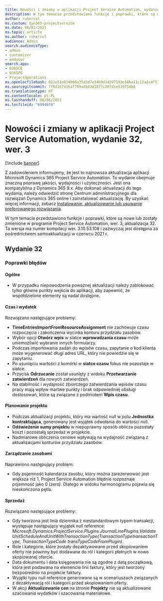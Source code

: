 ```yaml
---
title: Nowości i zmiany w aplikacji Project Service Automation, wydanie 32, wer. 3
description: W tym temacie przedstawiono funkcje i poprawki, które są dostepne w programie Project Service Automation, aktualizacja 32, wer. 3.
author: ruhercul
ms.custom: dyn365-projectservice
ms.date: 06/01/2021
ms.topic: article
ms.author: ruhercul
audience: Admin
search.audienceType:
- admin
- customizer
- enduser
search.app:
- D365CE
- D365PS
- ProjectOperations
ms.openlocfilehash: 023e51e834060a35d2d7e3469d34297192e38ba11c12a2c4f57424213aba44ba
ms.sourcegitcommit: 7f8d1e7a16af769adb43d1877c28fdce53975db8
ms.translationtype: HT
ms.contentlocale: pl-PL
ms.lasthandoff: 08/06/2021
ms.locfileid: "6994874"
---
```

# <a name="whats-new-or-changed-in-project-service-automation-update-release-32-v3"></a>Nowości i zmiany w aplikacji Project Service Automation, wydanie 32, wer. 3

[!include [banner](../includes/psa-now-project-operations.md)]

Z zadowoleniem informujemy, że jest to najnowsza aktualizacja aplikacji Microsoft Dynamics 365 Project Service Automation. To wydanie obejmuje znaczną poprawę jakości, wydajności i użyteczności. Jest ona kompatybilna z Dynamics 365 9.x. Aby dokonać aktualizacji do tego wydania, należy odwiedzić stronę Centrum administracyjnego dla rozwiązań Dynamics 365 online i zainstalować aktualizację. By uzyskać więcej informacji, zobacz [Instalowanie, aktualizowanie lub usuwanie preferowanego rozwiązania](/power-platform/admin/install-remove-preferred-solution).

W tym temacie przedstawiono funkcje i poprawki, które są nowe lub zostały zmienione w programie Project Service Automation, wer. 3, aktualizacja 32. Ta wersja ma numer kompilacji wer. 3.10.53.108 i zazwyczaj jest dostępna za pośrednictwem samoaktualizacji w czerwcu 2021 r.

## <a name="update-release-32"></a>Wydanie 32

### <a name="bug-fixes"></a>Poprawki błędów

#### <a name="general"></a>Ogólne

- W przypadku niepowodzenia poważnej aktualizacji należy zablokować tylko główne punkty wejścia do aplikacji, aby zapewnić, że współdzielone elementy są nadal dostępne.

#### <a name="time-and-expense"></a>Czas i wydatek

Rozwiązano następujące problemy:

- **TimeEntriesImportFromResourceAssignment** nie zachowuje czasu rozpoczęcia i zakończenia wycinka konturu przydziału zasobów.
- Wybór opcji **Otwórz wpis** w siatce **wprowadzania czasu** może uniemożliwić wybranie innych formularzy.
- Podczas importowania zadań do wpisów czasu, zapytanie o kod klienta może wygenerować długi adres URL, który nie powiedzie się w zapytaniu.
- Po usunięciu wartości z komórki w **siatce czasu** fokus nie pozostaje w siatce.
- Przycisk **Odrzucanie** został usunięty z widoku **Przetwarzanie zatwierdzeń** dla nowych zatwierdzeń.
- Na stabilność i wydajność zbiorczego zatwierdzania wpisów czasu pracy mają wpływ martwe punkty i brak odpowiedniej obsługi dostosowań, które są związane z podmiotem **Wpis czasu**.

#### <a name="project-planning"></a>Planowanie projektu

- Podczas aktualizacji projektu, który ma wartość null w polu **Jednostka kontraktująca**, generowany jest wyjątek odwołania do wartości null.
- **Odświeżenie sumy projektu** w niepoprawny sposób oblicza pozostały koszt i pozostałą sprzedaż w projekcie.
- Nadmiarowe obliczenia cenowe wpływają na wydajność związaną z aktualizacjami konturów przydziału zasobów.

#### <a name="resource-management"></a>Zarządzanie zasobami

Naprawiono następujący problem:

- Gdy pojemność kalendarza zasobu, który można zarezerwować jest większa niż 1, Project Service Automation błędnie rozpoznaje pojemność jako 0 (zero). Dlatego w widoku harmonogramu pojawia się nieskończona pętla.

#### <a name="sales"></a>Sprzedaż

Rozwiązano następujące problemy:

- Gdy tworzona jest linia dziennika z niestandardowym typem transakcji, występuje następujący wyjątek null reference: *Microsoft.Dynamics.ProjectService.Plugins.JournalLinePlugins.ValidateUnitScheduleAndUnitWithTransactionType(TransactionTypetransactionType, TransactionTypeCode transTypeCodeFromPlugin)*.
- Role i kategorie, które zostały dezaktywowane przed skopiowaniem oferty nie powinny być dodawane do ról i kategorii płatnych w nowo skopiowanej ofercie.
- Data dokumentu i data księgowania nie są zgodne z datą początkową, która jest podawana na elemencie linii faktury, który jest tworzony bezpośrednio na projekcie faktury.
- Wyjątki typu null reference generowane są w scenariuszach związanych z dezaktywacją ról i kategorii przed skopiowaniem oferty.
- W akcji **Aktualizowanie cen** na stronie **Projekty** nie są aktualizowane szacowania wydatków i szacowania materiałowe.
